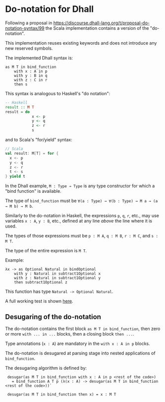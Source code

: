 # Do-notation for Dhall

Following a proposal in https://discourse.dhall-lang.org/t/proposal-do-notation-syntax/99 the Scala implementation contains a version of the "do-notation".

This implementation reuses existing keywords and does not introduce any new reserved symbols.

The implemented Dhall syntax is:

```dhall
as M T in bind_function
    with x : A in p
    with y : B in q
    with z : C in r
    then s
```

This syntax is analogous to Haskell's "do notation":

```haskell
-- Haskell
result :: M T
result = do 
            x <- p
            y <- q
            z <- r
            s
```

and to Scala's "for/yield" syntax:

```scala
// Scala
val result: M[T] = for {
  x <- p
  y <- q
  z <- r
  t <- s
} yield t
```

In the Dhall example, `M : Type → Type` is any type constructor for which a "bind function" is available.

The type of `bind_function` must be `∀(a : Type) → ∀(b : Type) → M a → (a → M b) → M b`.

Similarly to the do-notation in Haskell, the expressions `p`, `q`, `r`, etc., may use variables `x : A`, `y : B`, etc., defined at any line _above_ the line where it is used.

The types of those expressions must be `p : M A`, `q : M B`, `r : M C`, and `s : M T`.

The type of the entire expression is `M T`.

Example:

```dhall
λx -> as Optional Natural in bindOptional
    with y : Natural in subtract1Optional x
    with z : Natural in subtract1Optional y
    then subtract1Optional z
```

This function has type `Natural -> Optional Natural`.

A full working test is shown [here](https://github.com/winitzki/scall/blame/master/scall-core/src/test/scala/io/chymyst/dhall/unit/SimpleSemanticsTest.scala#L77).

## Desugaring of the do-notation

The do-notation contains the first block `as M T in bind_function`, then zero or more `with ... in ...` blocks, then a closing block `then ...`.

Type annotations (`x : A`) are mandatory in the `with x : A in p` blocks.

The do-notation is desugared at parsing stage into nested applications of `bind_function`.

The desugaring algorithm is defined by:

     desugar(as M T in bind_function with x : A in p <rest of the code>)
       = bind_function A T p (λ(x : A) -> desugar(as M T in bind_function <rest of the code>))`
     
     desugar(as M T in bind_function then x) = x : M T
